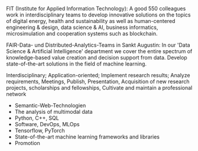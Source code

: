 FIT (Institute for Applied Information Technology): A good 550 colleagues work in interdisciplinary teams to develop innovative solutions on the topics of digital energy, health and sustainability as well as human-centered engineering & design, data science & AI, business informatics, microsimulation and cooperation systems such as blockchain.

FAIR-Data- und Distributed-Analytics-Teams in Sankt Augustin: In our 'Data Science & Artificial Intelligence' department we cover the entire spectrum of knowledge-based value creation and decision support from data. Develop state-of-the-art solutions in the field of machine learning.

Interdisciplinary; Application-oriented; Implement research results; Analyze requirements, Meetings, Publish, Presentation, Acquisition of new research projects, scholarships and fellowships, Cultivate and maintain a professional network

- Semantic-Web-Technologien
- The analysis of multimodal data
- Python, C++, SQL
- Software, DevOps, MLOps
- Tensorflow, PyTorch
- State-of-the-art machine learning frameworks and libraries
- Promotion
